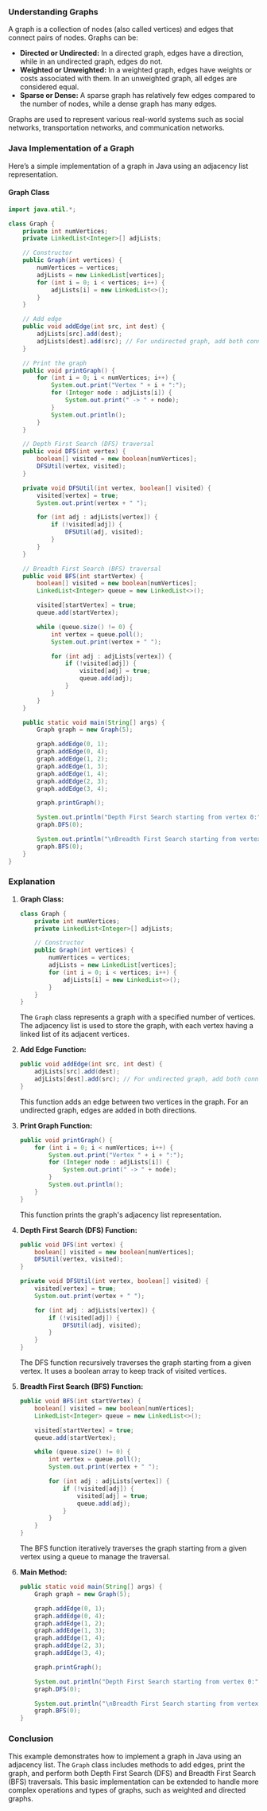 ### Understanding Graphs

A graph is a collection of nodes (also called vertices) and edges that connect pairs of nodes. Graphs can be:
- **Directed or Undirected:** In a directed graph, edges have a direction, while in an undirected graph, edges do not.
- **Weighted or Unweighted:** In a weighted graph, edges have weights or costs associated with them. In an unweighted graph, all edges are considered equal.
- **Sparse or Dense:** A sparse graph has relatively few edges compared to the number of nodes, while a dense graph has many edges.

Graphs are used to represent various real-world systems such as social networks, transportation networks, and communication networks.

### Java Implementation of a Graph

Here’s a simple implementation of a graph in Java using an adjacency list representation.

#### Graph Class

```java
import java.util.*;

class Graph {
    private int numVertices;
    private LinkedList<Integer>[] adjLists;

    // Constructor
    public Graph(int vertices) {
        numVertices = vertices;
        adjLists = new LinkedList[vertices];
        for (int i = 0; i < vertices; i++) {
            adjLists[i] = new LinkedList<>();
        }
    }

    // Add edge
    public void addEdge(int src, int dest) {
        adjLists[src].add(dest);
        adjLists[dest].add(src); // For undirected graph, add both connections
    }

    // Print the graph
    public void printGraph() {
        for (int i = 0; i < numVertices; i++) {
            System.out.print("Vertex " + i + ":");
            for (Integer node : adjLists[i]) {
                System.out.print(" -> " + node);
            }
            System.out.println();
        }
    }

    // Depth First Search (DFS) traversal
    public void DFS(int vertex) {
        boolean[] visited = new boolean[numVertices];
        DFSUtil(vertex, visited);
    }

    private void DFSUtil(int vertex, boolean[] visited) {
        visited[vertex] = true;
        System.out.print(vertex + " ");

        for (int adj : adjLists[vertex]) {
            if (!visited[adj]) {
                DFSUtil(adj, visited);
            }
        }
    }

    // Breadth First Search (BFS) traversal
    public void BFS(int startVertex) {
        boolean[] visited = new boolean[numVertices];
        LinkedList<Integer> queue = new LinkedList<>();

        visited[startVertex] = true;
        queue.add(startVertex);

        while (queue.size() != 0) {
            int vertex = queue.poll();
            System.out.print(vertex + " ");

            for (int adj : adjLists[vertex]) {
                if (!visited[adj]) {
                    visited[adj] = true;
                    queue.add(adj);
                }
            }
        }
    }

    public static void main(String[] args) {
        Graph graph = new Graph(5);

        graph.addEdge(0, 1);
        graph.addEdge(0, 4);
        graph.addEdge(1, 2);
        graph.addEdge(1, 3);
        graph.addEdge(1, 4);
        graph.addEdge(2, 3);
        graph.addEdge(3, 4);

        graph.printGraph();

        System.out.println("Depth First Search starting from vertex 0:");
        graph.DFS(0);

        System.out.println("\nBreadth First Search starting from vertex 0:");
        graph.BFS(0);
    }
}
```

### Explanation

1. **Graph Class:**
   ```java
   class Graph {
       private int numVertices;
       private LinkedList<Integer>[] adjLists;

       // Constructor
       public Graph(int vertices) {
           numVertices = vertices;
           adjLists = new LinkedList[vertices];
           for (int i = 0; i < vertices; i++) {
               adjLists[i] = new LinkedList<>();
           }
       }
   }
   ```
   The `Graph` class represents a graph with a specified number of vertices. The adjacency list is used to store the graph, with each vertex having a linked list of its adjacent vertices.

2. **Add Edge Function:**
   ```java
   public void addEdge(int src, int dest) {
       adjLists[src].add(dest);
       adjLists[dest].add(src); // For undirected graph, add both connections
   }
   ```
   This function adds an edge between two vertices in the graph. For an undirected graph, edges are added in both directions.

3. **Print Graph Function:**
   ```java
   public void printGraph() {
       for (int i = 0; i < numVertices; i++) {
           System.out.print("Vertex " + i + ":");
           for (Integer node : adjLists[i]) {
               System.out.print(" -> " + node);
           }
           System.out.println();
       }
   }
   ```
   This function prints the graph's adjacency list representation.

4. **Depth First Search (DFS) Function:**
   ```java
   public void DFS(int vertex) {
       boolean[] visited = new boolean[numVertices];
       DFSUtil(vertex, visited);
   }

   private void DFSUtil(int vertex, boolean[] visited) {
       visited[vertex] = true;
       System.out.print(vertex + " ");

       for (int adj : adjLists[vertex]) {
           if (!visited[adj]) {
               DFSUtil(adj, visited);
           }
       }
   }
   ```
   The DFS function recursively traverses the graph starting from a given vertex. It uses a boolean array to keep track of visited vertices.

5. **Breadth First Search (BFS) Function:**
   ```java
   public void BFS(int startVertex) {
       boolean[] visited = new boolean[numVertices];
       LinkedList<Integer> queue = new LinkedList<>();

       visited[startVertex] = true;
       queue.add(startVertex);

       while (queue.size() != 0) {
           int vertex = queue.poll();
           System.out.print(vertex + " ");

           for (int adj : adjLists[vertex]) {
               if (!visited[adj]) {
                   visited[adj] = true;
                   queue.add(adj);
               }
           }
       }
   }
   ```
   The BFS function iteratively traverses the graph starting from a given vertex using a queue to manage the traversal.

6. **Main Method:**
   ```java
   public static void main(String[] args) {
       Graph graph = new Graph(5);

       graph.addEdge(0, 1);
       graph.addEdge(0, 4);
       graph.addEdge(1, 2);
       graph.addEdge(1, 3);
       graph.addEdge(1, 4);
       graph.addEdge(2, 3);
       graph.addEdge(3, 4);

       graph.printGraph();

       System.out.println("Depth First Search starting from vertex 0:");
       graph.DFS(0);

       System.out.println("\nBreadth First Search starting from vertex 0:");
       graph.BFS(0);
   }
   ```

### Conclusion

This example demonstrates how to implement a graph in Java using an adjacency list. The `Graph` class includes methods to add edges, print the graph, and perform both Depth First Search (DFS) and Breadth First Search (BFS) traversals. This basic implementation can be extended to handle more complex operations and types of graphs, such as weighted and directed graphs.
